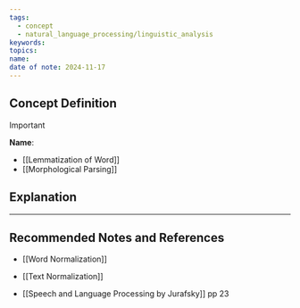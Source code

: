 ```yaml
---
tags:
  - concept
  - natural_language_processing/linguistic_analysis
keywords: 
topics: 
name: 
date of note: 2024-11-17
---
```


## Concept Definition

>[!important]
>**Name**: 

- [[Lemmatization of Word]]
- [[Morphological Parsing]]



## Explanation





-----------
##  Recommended Notes and References


- [[Word Normalization]]
- [[Text Normalization]]

- [[Speech and Language Processing by Jurafsky]] pp 23